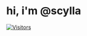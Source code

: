 # hi, i'm @scylla
[![Visitors](https://api.visitorbadge.io/api/visitors?path=https%3A%2F%2Fgithub.com%2Fsonbahar0&label=visits&labelColor=%230a0a0a&countColor=%23ffb01c)](https://visitorbadge.io/status?path=https%3A%2F%2Fgithub.com%2Fsonbahar0)

